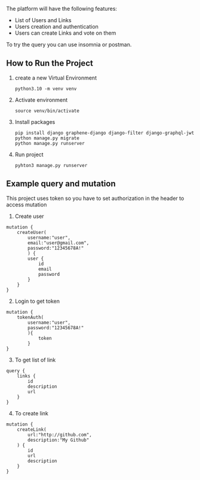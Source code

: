 The platform will have the following features:

- List of Users and Links
- Users creation and authentication
- Users can create Links and vote on them

To try the query you can use insomnia or postman.

## How to Run the Project
1. create a new Virtual Environment
   ```
   python3.10 -m venv venv
   ```

3. Activate environment
   ```
   source venv/bin/activate
   ```

5. Install packages
   ```
   pip install django graphene-django django-filter django-graphql-jwt
   python manage.py migrate
   python manage.py runserver
   ```

6. Run project
   ```
   pyhton3 manage.py runserver
   ```

## Example query and mutation
This project uses token so you have to set authorization in the header to access mutation

1. Create user
```
mutation {
    createUser(
        username:"user",
        email:"user@gmail.com",
        password:"12345678A!"
        ) {
        user {
            id
            email
            password
        }
    }
}
```
2. Login to get token
```
mutation {
    tokenAuth(
        username:"user",
        password:"12345678A!"
        ){
            token
        }
}
```

3. To get list of link
```
query {
    links {
        id
        description
        url
    }
}
```

4. To create link
```
mutation {
    createLink(
        url:"http://github.com",
        description:"My Github"
    ) {
        id
        url
        description
    }
}
```
